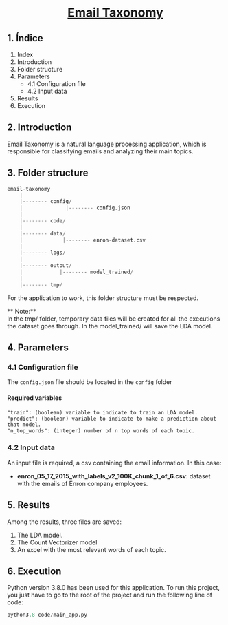 <center><u><h1>Email Taxonomy</h1></u></center>

## 1. Índice

1. Index
2. Introduction
3. Folder structure
4. Parameters
    * 4.1 Configuration file
    * 4.2 Input data
5. Results
6. Execution

## 2. Introduction
Email Taxonomy is a natural language processing application, which is responsible for classifying emails and analyzing their main topics.

## 3. Folder structure
```python
email-taxonomy
    |
    |-------- config/
    |              |-------- config.json
    |
    |-------- code/
    |
    |-------- data/
    |             |-------- enron-dataset.csv
    |
    |-------- logs/
    |
    |-------- output/
    |            |-------- model_trained/
    |
    |-------- tmp/
```

For the application to work, this folder structure must be respected.

** Note:** \
In the tmp/ folder, temporary data files will be created for all the executions the dataset goes through.
In the model_trained/ will save the LDA model.

## 4. Parameters

### 4.1 Configuration file

The `config.json` file should be located in the `config` folder

#### Required variables

    "train": (boolean) variable to indicate to train an LDA model.
    "predict": (boolean) variable to indicate to make a prediction about that model.
    "n_top_words": (integer) number of n top words of each topic.

### 4.2 Input data

An input file is required, a csv containing the email information. In this case:
* **enron_05_17_2015_with_labels_v2_100K_chunk_1_of_6.csv**: dataset with the emails of Enron company employees.

## 5. Results

Among the results, three files are saved:
1) The LDA model.
2) The Count Vectorizer model
3) An excel with the most relevant words of each topic.

## 6. Execution

Python version 3.8.0 has been used for this application. To run this project, you just have to go to the root of the project and run the following line of code:

```python
python3.8 code/main_app.py
```